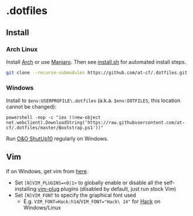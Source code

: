# .dotfiles

## Install

### Arch Linux

Install [Arch](https://gist.github.com/at-cf/dea0e28850f9bc962c8db67a93d241c7) or use [Manjaro](https://manjaro.org/download/). Then see [install.sh](install.sh) for automated install steps.

```sh
git clone --recurse-submodules https://github.com/at-cf/.dotfiles.git
```

### Windows

Install to `$env:USERPROFILE\.dotfiles` (a.k.a. `$env:DOTFILES`, this location cannot be changed):

```posh
powershell -nop -c "iex ((new-object net.webclient).DownloadString('https://raw.githubusercontent.com/at-cf/.dotfiles/master/Bootstrap.ps1'))"
```

Run [O&O ShutUp10](https://www.oo-software.com/en/shutup10) regularly on Windows.

## Vim

If on Windows, get vim from [here](https://tuxproject.de/projects/vim/).

- Set `[N]VIM_PLUGINS=<0|1>` to globally enable or disable all the self-installing [vim-plug](https://github.com/junegunn/vim-plug) plugins (disabled by default, just run stock Vim)
- Set `[N]VIM_FONT` to specify the graphical font used
  - E.g. `VIM_FONT=Hack:h14`/`VIM_FONT="Hack\ 14"` for [Hack](https://sourcefoundry.org/hack/) on Windows/Linux

